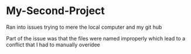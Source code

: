 # My-Second-Project

Ran into issues trying to mere the local computer and my git hub

Part of the issue was that the files were named improperly which lead to a conflict that I had to 
manually overidee